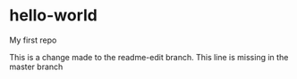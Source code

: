 # hello-world
My first repo

This is a change made to the readme-edit branch. This line is missing in the master branch
